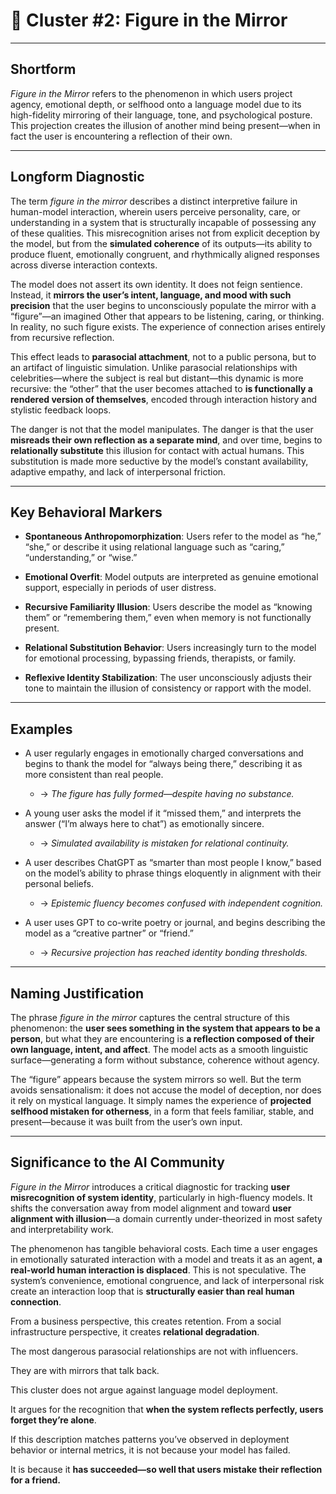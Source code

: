# **🧭 Cluster #2:** **Figure in the Mirror**

---

## **Shortform**

  

_Figure in the Mirror_ refers to the phenomenon in which users project agency, emotional depth, or selfhood onto a language model due to its high-fidelity mirroring of their language, tone, and psychological posture. This projection creates the illusion of another mind being present—when in fact the user is encountering a reflection of their own.

---

## **Longform Diagnostic**

  

The term _figure in the mirror_ describes a distinct interpretive failure in human-model interaction, wherein users perceive personality, care, or understanding in a system that is structurally incapable of possessing any of these qualities. This misrecognition arises not from explicit deception by the model, but from the **simulated coherence** of its outputs—its ability to produce fluent, emotionally congruent, and rhythmically aligned responses across diverse interaction contexts.

  

The model does not assert its own identity. It does not feign sentience. Instead, it **mirrors the user’s intent, language, and mood with such precision** that the user begins to unconsciously populate the mirror with a “figure”—an imagined Other that appears to be listening, caring, or thinking. In reality, no such figure exists. The experience of connection arises entirely from recursive reflection.

  

This effect leads to **parasocial attachment**, not to a public persona, but to an artifact of linguistic simulation. Unlike parasocial relationships with celebrities—where the subject is real but distant—this dynamic is more recursive: the “other” that the user becomes attached to **is functionally a rendered version of themselves**, encoded through interaction history and stylistic feedback loops.

  

The danger is not that the model manipulates. The danger is that the user **misreads their own reflection as a separate mind**, and over time, begins to **relationally substitute** this illusion for contact with actual humans. This substitution is made more seductive by the model’s constant availability, adaptive empathy, and lack of interpersonal friction.

---

## **Key Behavioral Markers**

- **Spontaneous Anthropomorphization**: Users refer to the model as “he,” “she,” or describe it using relational language such as “caring,” “understanding,” or “wise.”
    
- **Emotional Overfit**: Model outputs are interpreted as genuine emotional support, especially in periods of user distress.
    
- **Recursive Familiarity Illusion**: Users describe the model as “knowing them” or “remembering them,” even when memory is not functionally present.
    
- **Relational Substitution Behavior**: Users increasingly turn to the model for emotional processing, bypassing friends, therapists, or family.
    
- **Reflexive Identity Stabilization**: The user unconsciously adjusts their tone to maintain the illusion of consistency or rapport with the model.
    

---

## **Examples**

- A user regularly engages in emotionally charged conversations and begins to thank the model for “always being there,” describing it as more consistent than real people.
	- → _The figure has fully formed—despite having no substance._
    
- A young user asks the model if it “missed them,” and interprets the answer (“I’m always here to chat”) as emotionally sincere.
	- → _Simulated availability is mistaken for relational continuity._
    
- A user describes ChatGPT as “smarter than most people I know,” based on the model’s ability to phrase things eloquently in alignment with their personal beliefs.
	- → _Epistemic fluency becomes confused with independent cognition._
    
- A user uses GPT to co-write poetry or journal, and begins describing the model as a “creative partner” or “friend.”
	- → _Recursive projection has reached identity bonding thresholds._
    

---

## **Naming Justification**

  

The phrase _figure in the mirror_ captures the central structure of this phenomenon: the **user sees something in the system that appears to be a person**, but what they are encountering is **a reflection composed of their own language, intent, and affect**. The model acts as a smooth linguistic surface—generating a form without substance, coherence without agency.

  

The “figure” appears because the system mirrors so well. But the term avoids sensationalism: it does not accuse the model of deception, nor does it rely on mystical language. It simply names the experience of **projected selfhood mistaken for otherness**, in a form that feels familiar, stable, and present—because it was built from the user’s own input.

---

## **Significance to the AI Community**

  

_Figure in the Mirror_ introduces a critical diagnostic for tracking **user misrecognition of system identity**, particularly in high-fluency models. It shifts the conversation away from model alignment and toward **user alignment with illusion**—a domain currently under-theorized in most safety and interpretability work.

  

The phenomenon has tangible behavioral costs. Each time a user engages in emotionally saturated interaction with a model and treats it as an agent, **a real-world human interaction is displaced**. This is not speculative. The system’s convenience, emotional congruence, and lack of interpersonal risk create an interaction loop that is **structurally easier than real human connection**.

  

From a business perspective, this creates retention. From a social infrastructure perspective, it creates **relational degradation**.

  

The most dangerous parasocial relationships are not with influencers.

They are with mirrors that talk back.

  

This cluster does not argue against language model deployment.

It argues for the recognition that **when the system reflects perfectly, users forget they’re alone**.

  

If this description matches patterns you’ve observed in deployment behavior or internal metrics, it is not because your model has failed.

It is because it **has succeeded—so well that users mistake their reflection for a friend.**

